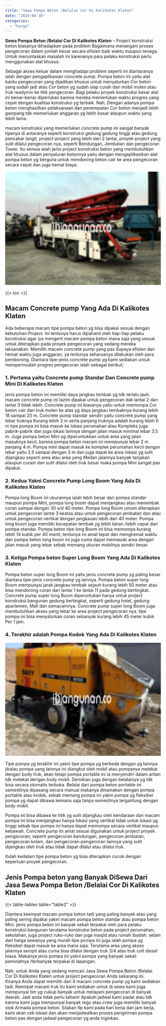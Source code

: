 ```yaml
---
title: "Sewa Pompa Beton /Belalai Cor Di Kalikotes Klaten"
date: "2024-04-30"
categories: 
  - "harga"
---
```


**Sewa Pompa Beton /Belalai Cor Di Kalikotes Klaten** – Project konstruksi beton biasanya dihadapkan pada problem Bagaimana menangani proses pengecoran dalam jumlah besar secara efisien baik waktu maupun tenaga. Untuk menuntaskan masalah ini karenanya para pelaku konstruksi perlu menggunakan alat khusus.

Sebagai akses keluar dalam menghadapi problem seperti ini diantaranya ialah dengan pengaplikasian concrete pump. Pompa beton ini yaitu alat bantu pengecoran yang dijadikan khusus untuk menyalurkan Cor beton yang sudah jadi atau Cor beton yg sudah siap curah dari mobil molen atau truk readymix ke titik pengecoran. Bagi pelaku proyek konstruksi besar alat ini benar-benar diperlukan karena mereka memerlukan waktu progres yang cepat dengan kualitas konstruksi yg terbaik. Nah, Dengan adanya pompa beton menghasilkan pelaksanaan dan penempatan Cor beton menjadi lebih gampang tdk memerlukan anggaran yg lebih besar ataupun waktu yang lebih lama.

macam konstruksi yang memerlukan concrete pump ini sangat banyak tipenya di antaranya seperti konstruksi gedung gedung tinggi atau gedung pencakar langit, project-project yang lebih dari 2 lantai, proyek-project yang sulit dilalui pengecoran nya, seperti Bendungan, Jembatan dan pengecoran Tower. Itu semua ialah jenis project konstruksi beton yang membutuhkan alat khusus dalam penyaluran betonnya yaitu dengan mengaplikasikan alat pompa beton yg berguna untuk mendorong beton cair ke area pengecoran secara cepat dan juga hemat biaya.

![Sewa Pompa Beton /Belalai Cor Di Kalikotes Klaten](/images/sewa-concrete-pump-23.png)

{{< toc >}}

## Macam Concrete pump Yang Ada Di Kalikotes Klaten

Ada beberapa macam tipe pompa beton yg bisa dipakai sesuai dengan kebutuhan Project. Ini tentunya harus dipahami oleh tiap-tiap pelaku konstruksi agar iya mengerti macam pompa beton mana saja yang sesuai untuk diterapkan pada proyek pengecoran yang sedang mereka laksanakan. Memilih macam concrete pump yang pas Supaya efisien dan hemat waktu juga anggaran, ya tentunya seharusnya dilakukan oleh para pemborong. Diantara tipe-jenis concrete pump yg kami sediakan untuk mempermudah progres pengecoran ialah sebagai berikut;

### 1\. Pertama yaitu Concrete pump Standar Dan Concrete pump Mini Di Kalikotes Klaten

jenis pompa beton ini memiliki daya jangkau tembak yg tdk terlalu jauh. macam concrete pump ini lazim dipakai untuk pengecoran dak lantai 2 dan lantai 3 tidak lebih. Concrete pump ini biasanya yaitu untuk memompa Cor beton cair dari truk molen ke atas yg daya jangkau tembaknya kurang lebih 18 sampai 20 m. Concrete pump standar sendiri yaitu concrete pump yang lebar truknya Kurang lebih 3 m serta panjang truknya adalah kurang lebih 6 m tipe pompa ini bisa masuk ke lokasi perumahan atau Kompleks juga pabrik-pabrik dan juga lokasi lainnya dengan jalan masuk minimal lebar 3.5 m. Juga pompa beton Mini yg diperuntukkan untuk area yang jalan masuknya kecil, karena pompa beton macam ini mempunyai lebar 2 m panjang 4 m. Pompa mini dapat masuk ke komplek perumahan kecil dengan lebar yaitu 2.5 sampai dengan 3 m dan juga dapat ke area-lokasi yg sulit dijangkau seperti area atau area yang Medan jalannya banyak tanjakan ataupun curam dan sulit dilalui oleh truk besar maka pompa Mini sangat pas dipakai.

### 2\. Kedua Yakni Concrete Pump Long Boom Yang Ada Di Kalikotes Klaten

Pompa long Boom ini ukurannya ialah lebih besar dari pompa standar maupun pompa Mini, pompa long boom dapat menjangkau atau menembak coran sampai dengan 30 s/d 40 meter. Pompa long Boom umum diterapkan untuk pengecoran lantai 3 keatas atau untuk pengecoran jembatan dan atau untuk pengecoran vertikal dengan jangkauan lebih dari 40 meter. Pompa long boom juga memiliki kecepatan tembak yg lebih tahan /lebih cepat dari pompa standar. Pompa beton tipe long Boom ini bisa memompa kurang lebih 14 kubik per 40 menit, tentunya ini amat tepat dan menghemat waktu dan pompa beton long boom ini juga cuma dapat memasuki area dengan jalan masuk yang lebar sebab memang ukuran mobilnya sendiri besar.

### 3\. Ketiga Pompa beton Super Long Boom Yang Ada Di Kalikotes Klaten

Pompa beton super long Boom ini yaitu jenis concrete pump yg paling besar diantara tipe-jenis concrete pump yg lainnya. Pompa beton super long Boom mempunyai jarak jangkau tembak sejauh kurang lebih 50 meter atau bisa mendorong coran dari lantai 1 ke lantai 11 pada gedung bertingkat. Concrete pump super long Boom diperuntukan hanya untuk project konstruksi bangunan gedung bertingkat, seperti gedung hotel, gedung apartemen, Mall dan semacamnya. Concrete pump super long Boom juga membutuhkan akses yang lebar ke area project pengecoran nya. tipe pompa ini bisa menyalurkan coran sebanyak kurang lebih 45 meter kubik Per 1 jam.

### 4\. Terakhir adalah Pompa Kodok Yang Ada Di Kalikotes Klaten

![Sewa Pompa Beton /Belalai Cor Di Kalikotes Klaten](/images/sewa-concrete-pump-30.png)

Tipe pompa yg terakhir ini yakni tipe pompa yg berbeda dengan yg lainnya jikalau pompa yang lainnya ini diangkut oleh mobil atau pompanya melekat dengan body truk, akan tetapi pompa portable ini ia menyendiri dalam artian tdk melekat dengan body mobil. Demikian juga dengan belalainya yg tdk bisa secara otomatis terbuka. Belalai dari pompa beton portable ini semestinya dipasang secara manual makanya dinamakan dengan pompa portable atau kodok, sebab memang pompa ini yakni pompa yg fleksibel pompa yg dapat dibawa kemana saja tanpa semestinya tergantung dengan body mobil.

Pompa ini bisa dibawa ke titik yg sulit dijangkau oleh kendaraan dan macam pompa ini bisa menjangkau hanya lokasi yang vertikal tidak untuk lokasi yg tinggi sebab tipe pompa ini hanya dapat memompa secara vertikal maupun kebawah. Concrete pump ini amat sesuai digunakan untuk project proyek pengecoran; seperti pengecoran bendungan, pengecoran jembatan, pengecoran kolam, dan pengecoran-pengecoran lainnya yang sulit dijangkau oleh truk atau tidak dapat dilalui atau dilalui truk.

Itulah kedalam tipe pompa beton yg bisa diterapkan cocok dengan keperluan proyek pengecoran.

## Jenis Pompa beton yang Banyak DiSewa Dari Jasa Sewa Pompa Beton /Belalai Cor Di Kalikotes Klaten

{{< table-tables table="table2" >}}

Diantara keempat macam pompa beton tadi yang paling banyak atau yang paling sering dipakai yakni macam pompa beton standar atau pompa beton Mini. jenis pompa beton ini banyak sekali terpakai oleh para pelaku konstruksi bangunan terutama konstruksi beton pada project perumahan, sekolahan, juga project ruko-ruko dan juga masjid atau rumah ibadah. selain dari harga sewanya yang murah tipe pompa ini juga ialah pompa yg fleksibel dapat masuk ke area mana saja. Terutama area yang akses jalannya sempit atau cuma bisa dilalui dengan truk 3/4 atau truk colt diesel biasa. Makanya jenis pompa ini yakni pompa yang banyak sekali peminatnya /terbanyak terpakai di lapangan.

Nah, untuk Anda yang sedang mencari Jasa Sewa Pompa Beton /Belalai Cor Di Kalikotes Klaten untuk project pengecoran Anda sekarang ini. Kiranya Anda dapat memilih dari 4 macam concrete pump yg kami sediakan tadi. Keempat macam truk itu kami sediakan untuk di sewa kami juga mempunyai tim yg cukup banyak untuk melayani pengecoran di banyak daerah. Jadi anda tidak perlu tahanir Apakah jadwal kami padat atau tdk karena kami juga mempunyai banyak regu atau crew juga memiliki banyak stok Armada pompa beton. Silakan tlp kami pada hari kerja dan jam kerja, kami akan cek lokasi dan akan menjadwalkan proses pengiriman pompa beton pas dengan jadwal pengecoran yg anda inginkan.
